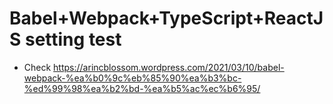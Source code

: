 # Babel+Webpack+TypeScript+ReactJS setting test
* Check https://arincblossom.wordpress.com/2021/03/10/babel-webpack-%ea%b0%9c%eb%85%90%ea%b3%bc-%ed%99%98%ea%b2%bd-%ea%b5%ac%ec%b6%95/